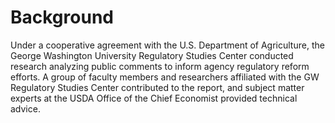 # Background
Under a cooperative agreement with the U.S. Department of Agriculture, the George Washington University Regulatory Studies Center conducted research analyzing public comments to inform agency regulatory reform efforts. A group of faculty members and researchers affiliated with the GW Regulatory Studies Center contributed to the report, and subject matter experts at the USDA Office of the Chief Economist provided technical advice.


